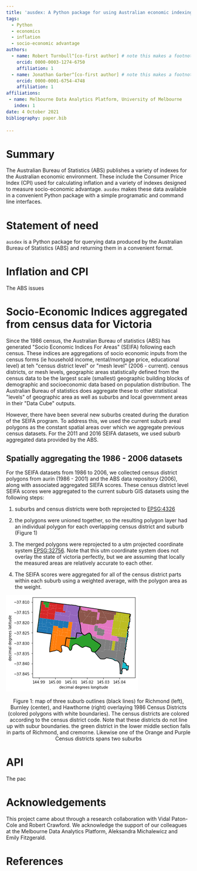 ```yaml
---
title: 'ausdex: A Python package for using Australian economic indexing data'
tags:
  - Python
  - economics
  - inflation
  - socio-economic advantage
authors:
  - name: Robert Turnbull^[co-first author] # note this makes a footnote saying 'co-first author'
    orcid: 0000-0003-1274-6750
    affiliation: 1
  - name: Jonathan Garber^[co-first author] # note this makes a footnote saying 'co-first author'
    orcid: 0000-0001-6754-4748
    affiliation: 1
affiliations:
 - name: Melbourne Data Analytics Platform, University of Melbourne
   index: 1
date: 4 October 2021
bibliography: paper.bib

---
```


# Summary

The Australian Bureau of Statistics (ABS) publishes a variety of indexes for the Australian
economic environment. These include the Consumer Price Index (CPI) used for calculating inflation
and a variety of indexes designed to measure socio-economic advantage. `ausdex` makes these data
available in a convenient Python package with a simple programatic and command line interfaces. 


# Statement of need

`ausdex` is a Python package for querying data produced by the Australian Bureau of Statistics (ABS) and returning them in a convenient format.


# Inflation and CPI

The ABS issues


# Socio-Economic Indices aggregated from census data for Victoria

Since the 1986 census, the Australian Bureau of statistics (ABS) has generated "Socio Economic Indices For Areas" (SEIFA) following each census. These indices are aggregations of socio economic inputs from the census forms (ie household income, rental/mortgage price, educational level) at teh "census district level" or "mesh level" (2006 - current). census districts, or mesh levels, geographic areas statistically defined from the census data to be the largest scale (smallest) geographic building blocks of demographic and socioeconomic data based on population distribution. The Australian Bureau of statistics does aggregate these to other statistical "levels" of geographic area as well as suburbs and local government areas in their "Data Cube" outputs.

However, there have been several new suburbs created during the duration of the SEIFA program. To address this, we used the current suburb areal polygons as the constant spatial areas over which we aggregate previous census datasets. For the 2011 and 2016 SEIFA datasets, we used suburb aggregated data provided by the ABS.

## Spatially aggregating the 1986 - 2006 datasets

For the SEIFA datasets from 1986 to 2006, we collected census district polygons from aurin (1986 - 2001) and the ABS data repository (2006), along with associated aggregated SIEFA scores. These census district level SEIFA scores were aggregated to the current suburb GIS datasets using the following steps:

1. suburbs and census districts were both reprojected to [EPSG:4326](https://spatialreference.org/ref/epsg/wgs-84/)
2. the polygons were unioned together, so the resulting polygon layer had an individual polygon for each overlapping census district and suburb (Figure 1)

3. The merged polygons were reprojected to a utm projected coordinate system [EPSG:32756](https://epsg.io/32756). Note that this utm coordinate system does not overlay the state of victoria perfectly, but we are assuming that locally the measured areas are relatively accurate to each other.

4. The SEIFA scores were aggregated for all of the census district parts within each suburb using a weighted average, with the polygon area as the weight.

![Figure 1](paper_images/example_overlay.png)
<p align = "center"> Figure 1: map of three suburb outlines (black lines) for Richmond (left), Burnley (center), and Hawthorne (right) overlaying 1986 Census Districts (colored polygons with white boundaries). The census districts are colored according to the census district code. Note that these districts do not line up with subur boundaries. the green district in the lower middle section falls in parts of Richmond, and cremorne. Likewise one of the Orange and Purple Census districts spans two suburbs</p>

# API

The pac


# Acknowledgements

This project came about through a research collaboration with Vidal Paton-Cole and Robert Crawford. We acknowledge the support of our colleagues at the Melbourne Data Analytics Platform, Aleksandra Michalewicz and Emily Fitzgerald.

# References
